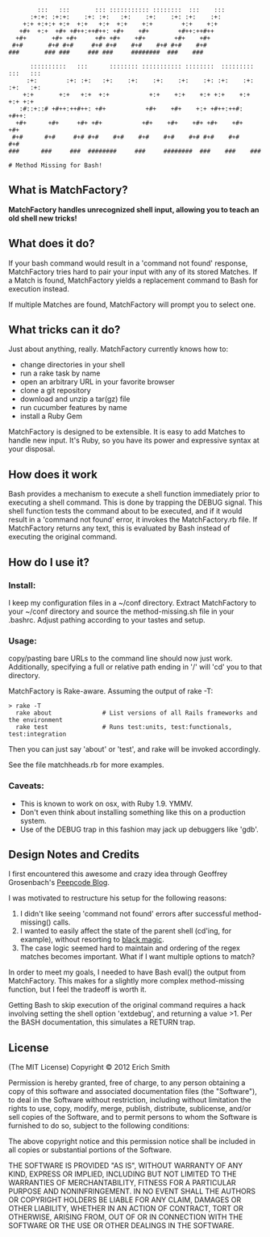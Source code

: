             :::   :::       ::: ::::::::::: ::::::::  :::    :::
          :+:+: :+:+:    :+: :+:   :+:    :+:    :+: :+:    :+:
        +:+ +:+:+ +:+  +:+   +:+  +:+    +:+        +:+    +:+
       +#+  +:+  +#+ +#++:++#++: +#+    +#+        +#++:++#++
      +#+       +#+ +#+     +#+ +#+    +#+        +#+    +#+
     #+#       #+# #+#     #+# #+#    #+#    #+# #+#    #+#
    ###       ### ###     ### ###     ########  ###    ###

          ::::::::::   :::      :::::::: ::::::::::: ::::::::  :::::::::  :::   :::
         :+:        :+: :+:   :+:    :+:    :+:    :+:    :+: :+:    :+: :+:   :+:
        +:+       +:+   +:+  +:+           +:+    +:+    +:+ +:+    +:+  +:+ +:+
       :#::+::# +#++:++#++: +#+           +#+    +#+    +:+ +#++:++#:    +#++:
      +#+      +#+     +#+ +#+           +#+    +#+    +#+ +#+    +#+    +#+
     #+#      #+#     #+# #+#    #+#    #+#    #+#    #+# #+#    #+#    #+#
    ###      ###     ###  ########     ###     ########  ###    ###    ###

    # Method Missing for Bash!

## What is MatchFactory?

**MatchFactory handles unrecognized shell input, allowing you to teach an old shell
new tricks!**

## What does it do?

If your bash command would result in a 'command not found' response, MatchFactory
tries hard to pair your input with any of its stored Matches. If a Match is found,
MatchFactory yields a replacement command to Bash for execution instead.

If multiple Matches are found, MatchFactory will prompt you to select one.

## What tricks can it do?

Just about anything, really. MatchFactory currently knows how to:

* change directories in your shell
* run a rake task by name
* open an arbitrary URL in your favorite browser
* clone a git repository
* download and unzip a tar(gz) file
* run cucumber features by name
* install a Ruby Gem

MatchFactory is designed to be extensible. It is easy to add Matches to handle new
input. It's Ruby, so you have its power and expressive syntax at your disposal.

## How does it work

Bash provides a mechanism to execute a shell function immediately prior to executing
a shell command. This is done by trapping the DEBUG signal. This shell function tests
the command about to be executed, and if it would result in a 'command not found'
error, it invokes the MatchFactory.rb file. If MatchFactory returns any text, this is
evaluated by Bash instead of executing the original command.

## How do I use it?

### Install:
I keep my configuration files in a ~/conf directory. Extract MatchFactory to your ~/conf
directory and source the method-missing.sh file in your .bashrc. Adjust pathing according
to your tastes and setup.

### Usage:
copy/pasting bare URLs to the command line should now just work. Additionally,
specifying a full or relative path ending in '/' will 'cd' you to that directory.

MatchFactory is Rake-aware. Assuming the output of rake -T:

    > rake -T
      rake about              # List versions of all Rails frameworks and the environment
      rake test               # Runs test:units, test:functionals, test:integration

Then you can just say 'about' or 'test', and rake will be invoked accordingly.

See the file matchheads.rb for more examples.

### Caveats:
* This is known to work on osx, with Ruby 1.9. YMMV.
* Don't even think about installing something like this on a production system.
* Use of the DEBUG trap in this fashion may jack up debuggers like 'gdb'.

## Design Notes and Credits
I first encountered this awesome and crazy idea through Geoffrey Grosenbach's
[Peepcode Blog](http://peepcode.com/blog/2009/shell-method-missing).

I was motivated to restructure his setup for the following reasons:

1. I didn't like seeing 'command not found' errors after successful method-missing()
calls.
2. I wanted to easily affect the state of the parent shell (cd'ing, for example),
without resorting to [black
magic](http://fvue.nl/wiki/Bash:_Passing_variables_by_reference#Appendix_A:_upvar.sh).
3. The case logic seemed hard to maintain and ordering of the regex matches becomes
important. What if I want multiple options to match?

In order to meet my goals, I needed to have Bash eval() the output from MatchFactory.
This makes for a slightly more complex method-missing function, but I feel the
tradeoff is worth it.

Getting Bash to skip execution of the original command requires a hack involving
setting the shell option 'extdebug', and returning a value >1. Per the BASH
documentation, this simulates a RETURN trap.

## License
(The MIT License)
Copyright © 2012 Erich Smith

Permission is hereby granted, free of charge, to any person obtaining a copy of this
software and associated documentation files (the "Software"), to deal in the Software
without restriction, including without limitation the rights to use, copy, modify,
merge, publish, distribute, sublicense, and/or sell copies of the Software, and to
permit persons to whom the Software is furnished to do so, subject to the following
conditions:

The above copyright notice and this permission notice shall be included in all copies
or substantial portions of the Software.

THE SOFTWARE IS PROVIDED "AS IS", WITHOUT WARRANTY OF ANY KIND, EXPRESS OR IMPLIED,
INCLUDING BUT NOT LIMITED TO THE WARRANTIES OF MERCHANTABILITY, FITNESS FOR A
PARTICULAR PURPOSE AND NONINFRINGEMENT. IN NO EVENT SHALL THE AUTHORS OR COPYRIGHT
HOLDERS BE LIABLE FOR ANY CLAIM, DAMAGES OR OTHER LIABILITY, WHETHER IN AN ACTION OF
CONTRACT, TORT OR OTHERWISE, ARISING FROM, OUT OF OR IN CONNECTION WITH THE SOFTWARE
OR THE USE OR OTHER DEALINGS IN THE SOFTWARE.
